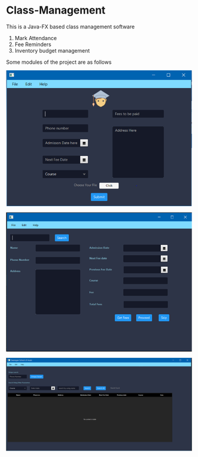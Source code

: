# Class-Management
This is a Java-FX based class management software
1. Mark Attendance
2. Fee Reminders
3. Inventory budget management

Some modules of the project are as follows


![alt text](First_Screen.PNG?raw=true)


![alt text](Fees_pay.PNG?raw=true)


![alt text](Student_info.PNG?raw=true)
